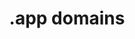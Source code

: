 ---
title: ".app domains"
categories: ["Web"]

link:
    url: "https://blog.google/technology/developers/introducing-app-more-secure-home-apps-web/"
    dead: false

tweet: "Google will debut .app sites on May 8, 2018. They will require HTTPS support. Reservations open in early access."
---